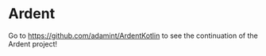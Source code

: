 # Ardent
Go to https://github.com/adamint/ArdentKotlin to see the continuation of the Ardent project!
